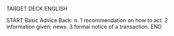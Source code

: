 TARGET DECK
ENGLISH

START
Basic
Advice
Back: n. 1 recommendation on how to act. 2 information given; news. 3 formal notice of a transaction.
END
